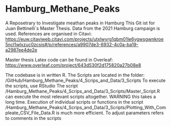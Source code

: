 # Hamburg_Methane_Peaks
A Reposetrary to Investigate meathan peaks in Hamburg
This Git ist for Juan Bettinelli´s Master Thesis.
Data from the 2021 Hamburg campaign is used.
References are organised in Citavi:
https://euw.citaviweb.citavi.com/projects/utxlwyrg1qbm01le6ygwsgwnkroe5ncl1wlxzuc0zcsis#/p/references/a9907de3-6932-4c0a-ba19-a2987ee4de2e

Master thesis Latex code can be found in Overleaf:
https://www.overleaf.com/project/643d530f2d175820a27b08e8


The codebase is in written R.
The Scripts are located in the folder:
/GitHub/Hamburg_Methane_Peaks/4_Scrips_and_Data/3_Scripts
To execute the scripts, use RStudio
The script /Hamburg_Methane_Peaks/4_Scrips_and_Data/3_Scripts/Master_Script.R can execute the most relevant scripts altogether.
WARNING this takes a long time.
Execution of individual scripts or functions in the script /Hamburg_Methane_Peaks/4_Scrips_and_Data/3_Scripts/Plotting_With_Compleate_CSV_File_Data.R is much more efficient.
To adjust parameters refers to comments in the scripts